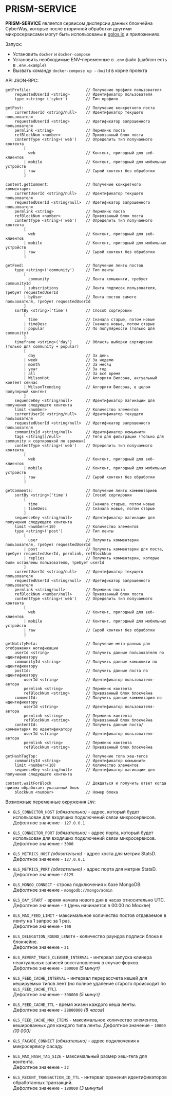 # PRISM-SERVICE

**PRISM-SERVICE** является сервисом дисперсии данных блокчейна CyberWay, которые после вторичной обработки другими
микросервисами могут быть использованы в [golos.io](https://golos.io) и приложениях.

Запуск:

-   Установить `docker` и `docker-compose`
-   Установить необходимые ENV-переменные в `.env` файл (шаблон есть в `.env.example`)
-   Вызвать команду `docker-compose up --build` в корне проекта

API JSON-RPC:

```
getProfile:                        // Получение профиля пользователя
    requestedUserId <string>       // Идентификатор пользователя
    type <string> ('cyber')        // Тип профиля

getPost:                           // Получение конкретного поста
    currentUserId <string/null>    // Идентификатор текущего пользователя
    requestedUserId <string>       // Идетификатор запрошенного пользователя
    permlink <string>              // Пермлинк поста
    refBlockNum <number>           // Привязанный блок поста
    contentType <string>('web')    // Определить тип получаемого контента
        [
          web                      // Контент, пригодный для веб-клиентов
        | mobile                   // Контент, пригодный для мобильных устройств
        | raw                      // Сырой контент без обработки
        ]

content.getComment:                // Получение конкретного комментария
    currentUserId <string/null>    // Идентификатор текущего пользователя
    requestedUserId <string/null>  // Идетификатор запрошенного пользователя
    permlink <string>              // Пермлинк поста
    refBlockNum <number>           // Привязанный блок поста
    contentType <string>('web')    // Определить тип получаемого контента
        [
          web                      // Контент, пригодный для веб-клиентов
        | mobile                   // Контент, пригодный для мобильных устройств
        | raw                      // Сырой контент без обработки
        ]

getFeed:                           // Получение ленты постов
    type <string>('community')     // Тип ленты
        [
          community                // Лента комьюнити, требует communityId
        | subscriptions            // Лента подписок пользователя, требует requestedUserId
        | byUser                   // Лента постов самого пользователя, требует requestedUserId
        ]
    sortBy <string>('time')        // Способ сортировки
        [
          time                     // Сначала старые, потом новые
        | timeDesc                 // Сначала новые, потом старые
        | popular                  // По популярности (только для community)
        ]
    timeframe <string>('day')      // Область выборки сортировки (только для community + popular)
        [
          day                      // За день
        | week                     // За неделю
        | month                    // За месяц
        | year                     // За год
        | all                      // За всё время
        | WilsonHot                // Aлгоритм Вилсона, актуальный контент сейчас
        | WilsonTrending           // Aлгоритм Вилсона, в целом популярный контент
        ]
    sequenceKey <string/null>      // Идентификатор пагинации для получения следующего контента
    limit <number>                 // Количество элементов
    currentUserId <string/null>    // Идентификатор текущего пользователя
    requestedUserId <string/null>  // Идетификатор запрошенного пользователя
    communityId <string/null>      // Идентификатор комьюнити
    tags <string[]/null>           // Теги для фильтрации (только для community и сортировкой по времени)
    contentType <string>('web')    // Определить тип получаемого контента
        [
          web                      // Контент, пригодный для веб-клиентов
        | mobile                   // Контент, пригодный для мобильных устройств
        | raw                      // Сырой контент без обработки
        ]

getComments:                       // Получение ленты комментариев
    sortBy <string>('time')        // Способ сортировки
        [
          time                     // Сначала старые, потом новые
        | timeDesc                 // Сначала новые, потом старые
        ]
    sequenceKey <string/null>      // Идентификатор пагинации для получения следующего контента
    limit <number>(10)             // Количество элементов
    type <string>('post')          // Тип ленты
        [
          user                     // Получить комментарии пользователя, требует requestedUserId
        | post                     // Получить комментарии для поста, требует requestedUserId, permlink, refBlockNum
        | replies                  // Получить комментарии, которые были оставлены пользователю, требует userId
        ]
    currentUserId <string/null>    // Идентификатор текущего пользователя
    requestedUserId <string/null>  // Идетификатор запрошенного пользователя
    permlink <string/null>         // Пермлинк поста
    refBlockNum <number/null>      // Привязанный блок поста
    contentType <string>('web')    // Определить тип получаемого контента
        [
          web                      // Контент, пригодный для веб-клиентов
        | mobile                   // Контент, пригодный для мобильных устройств
        | raw                      // Сырой контент без обработки
        ]

getNotifyMeta:                     // Получение мета-данных для отображения нотификации
    userId <string>                // Получить данные пользователя по идентификатору
    communityId <string>           // Получить данные комьюнити по идентификатору
    postId:                        // Получить данные поста по идентификатору
        userId <string>            // Идентификатор пользователя-автора
        permlink <string>          // Пермлинк контента
        refBlockNum <string>       // Привязанный блок блокчейна
    commentId:                     // Получить данные комментария по идентификатору
        userId <string>            // Идентификатор пользователя-автора
        permlink <string>          // Пермлинк контента
        refBlockNum <string>       // Привязанный блок блокчейна
    contentId:                     // Получить данные поста/комментария по идентификатору
        userId <string>            // Идентификатор пользователя-автора
        permlink <string>          // Пермлинк контента
        refBlockNum <string>       // Привязанный блок блокчейна

getHashTagTop:                     // Получение топа хеш-тегов
    communityId <string>           // Идентификатор комьюнити
    limit <number>(10)             // Количество элементов
    sequenceKey <string/null>      // Идентификатор пагинации для получения следующего контента

content.waitForBlock               // Дождаться и получить ответ когда призма обработает указанный блок
    blockNum <number>              // Номер блока

```

Возможные переменные окружения `ENV`:

-   `GLS_CONNECTOR_HOST` _(обязательно)_ - адрес, который будет использован для входящих подключений связи микросервисов.  
    Дефолтное значение - `127.0.0.1`

-   `GLS_CONNECTOR_PORT` _(обязательно)_ - адрес порта, который будет использован для входящих подключений связи микросервисов.  
    Дефолтное значение - `3000`

-   `GLS_METRICS_HOST` _(обязательно)_ - адрес хоста для метрик StatsD.  
    Дефолтное значение - `127.0.0.1`

-   `GLS_METRICS_PORT` _(обязательно)_ - адрес порта для метрик StatsD.  
    Дефолтное значение - `8125`

-   `GLS_MONGO_CONNECT` - строка подключения к базе MongoDB.  
    Дефолтное значение - `mongodb://mongo/admin`

-   `GLS_DAY_START` - время начала нового дня в часах относительно UTC.  
    Дефолтное значение - `3` (день начинается в 00:00 по Москве)

-   `GLS_MAX_FEED_LIMIT` - максимальное количество постов отдаваемое в ленту на 1 запрос за 1 раз.  
    Дефолтное значение - `100`

-   `GLS_DELEGATION_ROUND_LENGTH` - количество раундов подписи блока в блокчейне.  
    Дефолтное значение - `21`

-   `GLS_REVERT_TRACE_CLEANER_INTERVAL` - интервал запуска клинера неактуальных записей восстановления в случае форков.  
    Дефолтное значение - `300000` _(5 минут)_

-   `GLS_FEED_CACHE_INTERVAL` - интервал перерассчета кешей для кешируемых типов лент (но полное удаление старого происходит по `GLS_FEED_CACHE_TTL`).  
    Дефолтное значение - `300000` _(5 минут)_

-   `GLS_FEED_CACHE_TTL` - время жизни каждого кеша ленты.  
    Дефолтное значение - `28800000` _(8 часов)_

-   `GLS_FEED_CACHE_MAX_ITEMS` - максимальное количество элементов, кешированных для каждого типа ленты.
    Дефолтное значение - `10000` _(10 000)_

-   `GLS_FACADE_CONNECT` _(обязательно)_ - адрес подключения к микросервису фасаду.

-   `GLS_MAX_HASH_TAG_SIZE` - максимальный размер хеш-тега для контента.  
    Дефолтное значение - `32`

-   `GLS_RECENT_TRANSACTION_ID_TTL` - интервал хранения идентификаторов обработанных транзакций.  
    Дефолтное значение - `180000` _(3 минуты)_
